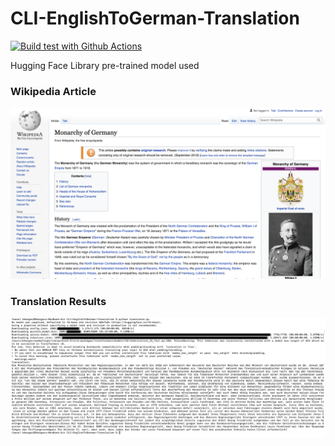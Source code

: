 # CLI-EnglishToGerman-Translation

[![Build test with Github Actions](https://github.com/omartinez182/AutoML-Modern-Art-Classification/actions/workflows/main.yml/badge.svg)](https://github.com/omartinez182/AutoML-Modern-Art-Classification/actions/workflows/main.yml)

Hugging Face Library pre-trained model used

### Wikipedia Article
![Article](article.png)

### Translation Results

![pre trained model translating english to german](translating.png)

